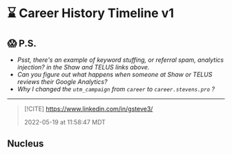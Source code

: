# ⌛ Career History Timeline v1




## 😱 P.S.

- *Psst, there's an example of keyword stuffing, or referral spam, analytics injection? in the Shaw and TELUS links above.*
- *Can you figure out what happens when someone at Shaw or TELUS reviews their Google Analytics?*
- *Why I changed the `utm_campaign` from `career` to `career.stevens.pro` ?*


---


> [!CITE]
> https://www.linkedin.com/in/gsteve3/
>
> 2022-05-19 at 11:58:47 MDT


## Nucleus
## 




